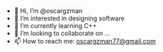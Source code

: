 - 👋 Hi, I’m @oscargzman
- 👀 I’m interested in designing software
- 🌱 I’m currently learning C++
- 💞️ I’m looking to collaborate on ...
- 📫 How to reach me: oscargzman77@gmail.com

<!---
oscargzman/oscargzman is a ✨ special ✨ repository because its `README.md` (this file) appears on your GitHub profile.
You can click the Preview link to take a look at your changes.
--->
